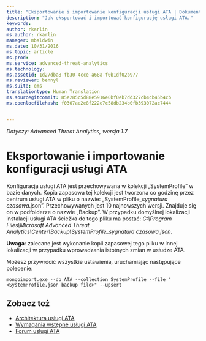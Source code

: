 ```yaml
---
title: "Eksportowanie i importowanie konfiguracji usługi ATA | Dokumentacja firmy Microsoft"
description: "Jak eksportować i importować konfigurację usługi ATA."
keywords: 
author: rkarlin
ms.author: rkarlin
manager: mbaldwin
ms.date: 10/31/2016
ms.topic: article
ms.prod: 
ms.service: advanced-threat-analytics
ms.technology: 
ms.assetid: 1d27dba8-fb30-4cce-a68a-f0b1df02b977
ms.reviewer: bennyl
ms.suite: ems
translationtype: Human Translation
ms.sourcegitcommit: 85e285c5d88e5916e0bf0eb7dd327cb4cb45b4cb
ms.openlocfilehash: f0307ae2e8f222e7c58db234b0fb393072ac7444


---
```


*Dotyczy: Advanced Threat Analytics, wersja 1.7*



# <a name="export-and-import-the-ata-configuration"></a>Eksportowanie i importowanie konfiguracji usługi ATA
Konfiguracja usługi ATA jest przechowywana w kolekcji „SystemProfile” w bazie danych.
Kopia zapasowa tej kolekcji jest tworzona co godzinę przez centrum usługi ATA w pliku o nazwie: „SystemProfile_*sygnatura czasowa*.json”. Przechowywanych jest 10 najnowszych wersji.
Znajduje się on w podfolderze o nazwie „Backup”. W przypadku domyślnej lokalizacji instalacji usługi ATA ścieżka do tego pliku ma postać: *C:\Program Files\Microsoft Advanced Threat Analytics\Center\Backup\SystemProfile_*sygnatura czasowa*.json*. 

**Uwaga**: zalecane jest wykonanie kopii zapasowej tego pliku w innej lokalizacji w przypadku wprowadzania istotnych zmian w usłudze ATA.

Możesz przywrócić wszystkie ustawienia, uruchamiając następujące polecenie:

`mongoimport.exe --db ATA --collection SystemProfile --file "<SystemProfile.json backup file>" --upsert`

## <a name="see-also"></a>Zobacz też
- [Architektura usługi ATA](/advanced-threat-analytics/plan-design/ata-architecture)
- [Wymagania wstępne usługi ATA](/advanced-threat-analytics/plan-design/ata-prerequisites)
- [Forum usługi ATA](https://social.technet.microsoft.com/Forums/security/home?forum=mata)




<!--HONumber=Jan17_HO1-->


